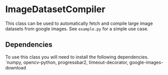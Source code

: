 # ImageDatasetCompiler

This class can be used to automatically fetch and compile large image datasets from google images.
See `example.py` for a simple use case.

## Dependencies
To use this class you will need to install the following dependencies.
`numpy, opencv-python, progressbar2, timeout-decorator, google-images-download
